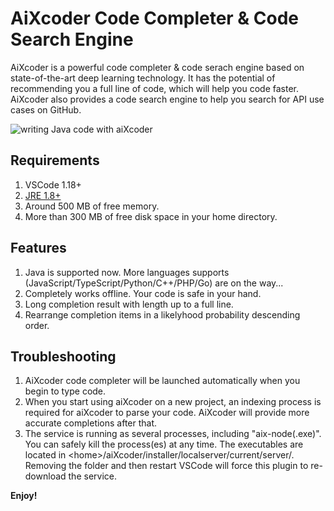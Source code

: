 # AiXcoder Code Completer & Code Search Engine

AiXcoder is a powerful code completer & code serach engine based on state-of-the-art deep learning technology. It has the potential of recommending you a full line of code, which will help you code faster. AiXcoder also provides a code search engine to help you search for API use cases on GitHub.

![writing Java code with aiXcoder](https://github.com/aixcoder-plugin/vscode-plugin/raw/master/images/java_example.gif)

## Requirements

1. VSCode 1.18+
2. [JRE 1.8+](https://adoptopenjdk.net/)
3. Around 500 MB of free memory.
4. More than 300 MB of free disk space in your home directory.

## Features

1. Java is supported now. More languages supports (JavaScript/TypeScript/Python/C++/PHP/Go) are on the way...
2. Completely works offline. Your code is safe in your hand.
3. Long completion result with length up to a full line.
4. Rearrange completion items in a likelyhood probability descending order.

## Troubleshooting

1. AiXcoder code completer will be launched automatically when you begin to type code.
2. When you start using aiXcoder on a new project, an indexing process is required for aiXcoder to parse your code. AiXcoder will provide more accurate completions after that.
3. The service is running as several processes, including "aix-node(.exe)". You can safely kill the process(es) at any time. The executables are located in &lt;home&gt;/aiXcoder/installer/localserver/current/server/. Removing the folder and then restart VSCode will force this plugin to re-download the service.

**Enjoy!**
